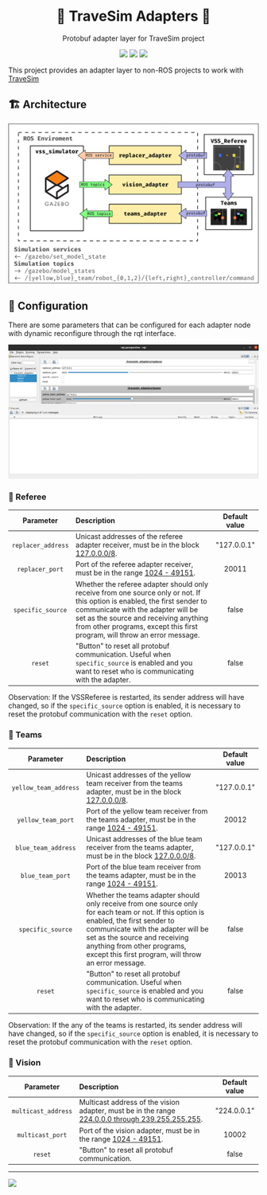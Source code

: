 <h1 align="center">🥅 TraveSim Adapters 🔌</h1>
<p align="center">Protobuf adapter layer for TraveSim project </p>

<p align="center">

<img src="https://img.shields.io/badge/ROS%20version-noetic-informational?style=for-the-badge" href="http://wiki.ros.org/noetic"/>
<img src="https://img.shields.io/badge/Gazebo%20version-11-important?style=for-the-badge" href="http://gazebosim.org/"/>
<img src="https://img.shields.io/github/workflow/status/ThundeRatz/travesim_adapters/Build%20project%20with%20docker/main?logo=Github&style=for-the-badge" href="https://github.com/ThundeRatz/travesim_adapters/actions/"/>

</p>

This project provides an adapter layer to non-ROS projects to work with [TraveSim](https://github.com/ThundeRatz/travesim)

## 🏗️ Architecture

![Adapters architecture](./docs/assets/img/arquitetura.png)

## 🔧 Configuration

There are some parameters that can be configured for each adapter node with dynamic reconfigure through the rqt interface.

![rqt interface](./docs/assets/img/rqt_screenshot.png)

### 📢 Referee

Parameter             | Description | Default value
:-------------------: | :---------- | :------------:
`replacer_address` | Unicast addresses of the referee adapter receiver, must be in the block [127.0.0.0/8](https://www.iana.org/assignments/iana-ipv4-special-registry/iana-ipv4-special-registry.xhtml). | "127.0.0.1"
`replacer_port`    | Port of the referee adapter receiver, must be in the range [1024 - 49151](https://www.iana.org/assignments/service-names-port-numbers/service-names-port-numbers.xhtml). | 20011
`specific_source`  |Whether the referee adapter should only receive from one source only or not. If this option is enabled, the first sender to communicate with the adapter will be set as the source and receiving anything from other programs, except this first program, will throw an error message. | false
`reset`            | "Button" to reset all protobuf communication. Useful when `specific_source` is enabled and you want to reset who is communicating with the adapter. | false

Observation: If the VSSReferee is restarted, its sender address will have changed, so if the `specific_source` option is enabled, it is necessary to reset the protobuf communication with the `reset` option.

### 🤖 Teams

Parameter             | Description | Default value
:-------------------: | :---------- | :------------:
`yellow_team_address` | Unicast addresses of the yellow team receiver from the teams adapter, must be in the block [127.0.0.0/8](https://www.iana.org/assignments/iana-ipv4-special-registry/iana-ipv4-special-registry.xhtml). | "127.0.0.1"
`yellow_team_port`    | Port of the yellow team receiver from the teams adapter, must be in the range [1024 - 49151](https://www.iana.org/assignments/service-names-port-numbers/service-names-port-numbers.xhtml). | 20012
`blue_team_address`   | Unicast addresses of the blue team receiver from the teams adapter, must be in the block [127.0.0.0/8](https://www.iana.org/assignments/iana-ipv4-special-registry/iana-ipv4-special-registry.xhtml). | "127.0.0.1"
`blue_team_port`      | Port of the blue team receiver from the teams adapter, must be in the range [1024 - 49151](https://www.iana.org/assignments/service-names-port-numbers/service-names-port-numbers.xhtml). | 20013
`specific_source`     | Whether the teams adapter should only receive from one source only for each team or not. If this option is enabled, the first sender to communicate with the adapter will be set as the source and receiving anything from other programs, except this first program, will throw an error message. | false
`reset`               | "Button" to reset all protobuf communication. Useful when `specific_source` is enabled and you want to reset who is communicating with the adapter. | false

Observation: If the any of the teams is restarted, its sender address will have changed, so if the `specific_source` option is enabled, it is necessary to reset the protobuf communication with the `reset` option.

### 📸 Vision

Parameter             | Description | Default value
:-------------------: | :---------- | :------------:
`multicast_address`   | Multicast address of the vision adapter, must be in the range [224.0.0.0 through 239.255.255.255](https://www.iana.org/assignments/multicast-addresses/multicast-addresses.xhtml). | "224.0.0.1"
`multicast_port`      | Port of the vision adapter, must be in the range [1024 - 49151](https://www.iana.org/assignments/service-names-port-numbers/service-names-port-numbers.xhtml). | 10002
`reset`               | "Button" to reset all protobuf communication. | false

---

<img src="https://static.thunderatz.org/teamassets/logo-simples.png" width="200px" />
